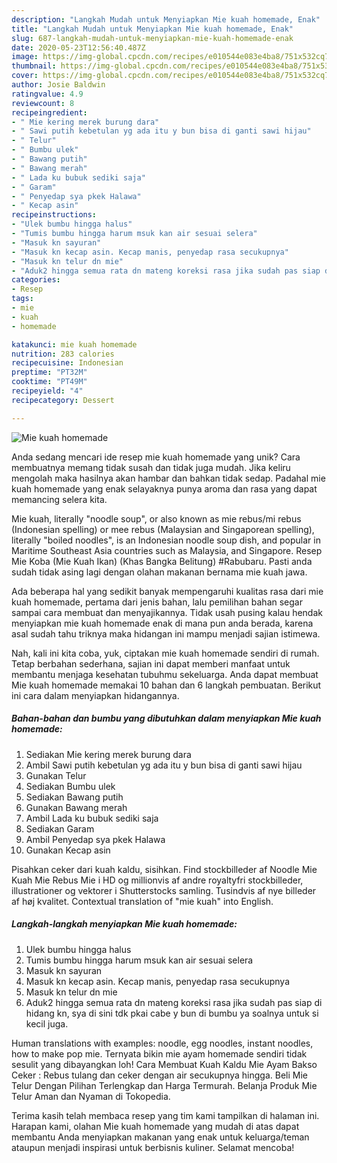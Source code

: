 ```yaml
---
description: "Langkah Mudah untuk Menyiapkan Mie kuah homemade, Enak"
title: "Langkah Mudah untuk Menyiapkan Mie kuah homemade, Enak"
slug: 687-langkah-mudah-untuk-menyiapkan-mie-kuah-homemade-enak
date: 2020-05-23T12:56:40.487Z
image: https://img-global.cpcdn.com/recipes/e010544e083e4ba8/751x532cq70/mie-kuah-homemade-foto-resep-utama.jpg
thumbnail: https://img-global.cpcdn.com/recipes/e010544e083e4ba8/751x532cq70/mie-kuah-homemade-foto-resep-utama.jpg
cover: https://img-global.cpcdn.com/recipes/e010544e083e4ba8/751x532cq70/mie-kuah-homemade-foto-resep-utama.jpg
author: Josie Baldwin
ratingvalue: 4.9
reviewcount: 8
recipeingredient:
- " Mie kering merek burung dara"
- " Sawi putih kebetulan yg ada itu y bun bisa di ganti sawi hijau"
- " Telur"
- " Bumbu ulek"
- " Bawang putih"
- " Bawang merah"
- " Lada ku bubuk sediki saja"
- " Garam"
- " Penyedap sya pkek Halawa"
- " Kecap asin"
recipeinstructions:
- "Ulek bumbu hingga halus"
- "Tumis bumbu hingga harum msuk kan air sesuai selera"
- "Masuk kn sayuran"
- "Masuk kn kecap asin. Kecap manis, penyedap rasa secukupnya"
- "Masuk kn telur dn mie"
- "Aduk2 hingga semua rata dn mateng koreksi rasa jika sudah pas siap di hidang kn, sya di sini tdk pkai cabe y bun di bumbu ya soalnya untuk si kecil juga."
categories:
- Resep
tags:
- mie
- kuah
- homemade

katakunci: mie kuah homemade 
nutrition: 283 calories
recipecuisine: Indonesian
preptime: "PT32M"
cooktime: "PT49M"
recipeyield: "4"
recipecategory: Dessert

---
```



![Mie kuah homemade](https://img-global.cpcdn.com/recipes/e010544e083e4ba8/751x532cq70/mie-kuah-homemade-foto-resep-utama.jpg)

Anda sedang mencari ide resep mie kuah homemade yang unik? Cara membuatnya memang tidak susah dan tidak juga mudah. Jika keliru mengolah maka hasilnya akan hambar dan bahkan tidak sedap. Padahal mie kuah homemade yang enak selayaknya punya aroma dan rasa yang dapat memancing selera kita.

Mie kuah, literally &#34;noodle soup&#34;, or also known as mie rebus/mi rebus (Indonesian spelling) or mee rebus (Malaysian and Singaporean spelling), literally &#34;boiled noodles&#34;, is an Indonesian noodle soup dish, and popular in Maritime Southeast Asia countries such as Malaysia, and Singapore. Resep Mie Koba (Mie Kuah Ikan) (Khas Bangka Belitung) #Rabubaru. Pasti anda sudah tidak asing lagi dengan olahan makanan bernama mie kuah jawa.

Ada beberapa hal yang sedikit banyak mempengaruhi kualitas rasa dari mie kuah homemade, pertama dari jenis bahan, lalu pemilihan bahan segar sampai cara membuat dan menyajikannya. Tidak usah pusing kalau hendak menyiapkan mie kuah homemade enak di mana pun anda berada, karena asal sudah tahu triknya maka hidangan ini mampu menjadi sajian istimewa.


Nah, kali ini kita coba, yuk, ciptakan mie kuah homemade sendiri di rumah. Tetap berbahan sederhana, sajian ini dapat memberi manfaat untuk membantu menjaga kesehatan tubuhmu sekeluarga. Anda dapat membuat Mie kuah homemade memakai 10 bahan dan 6 langkah pembuatan. Berikut ini cara dalam menyiapkan hidangannya.

<!--inarticleads1-->

##### Bahan-bahan dan bumbu yang dibutuhkan dalam menyiapkan Mie kuah homemade:

1. Sediakan  Mie kering merek burung dara
1. Ambil  Sawi putih kebetulan yg ada itu y bun bisa di ganti sawi hijau
1. Gunakan  Telur
1. Sediakan  Bumbu ulek
1. Sediakan  Bawang putih
1. Gunakan  Bawang merah
1. Ambil  Lada ku bubuk sediki saja
1. Sediakan  Garam
1. Ambil  Penyedap sya pkek Halawa
1. Gunakan  Kecap asin


Pisahkan ceker dari kuah kaldu, sisihkan. Find stockbilleder af Noodle Mie Kuah Mie Rebus Mie i HD og millionvis af andre royaltyfri stockbilleder, illustrationer og vektorer i Shutterstocks samling. Tusindvis af nye billeder af høj kvalitet. Contextual translation of &#34;mie kuah&#34; into English. 

<!--inarticleads2-->

##### Langkah-langkah menyiapkan Mie kuah homemade:

1. Ulek bumbu hingga halus
1. Tumis bumbu hingga harum msuk kan air sesuai selera
1. Masuk kn sayuran
1. Masuk kn kecap asin. Kecap manis, penyedap rasa secukupnya
1. Masuk kn telur dn mie
1. Aduk2 hingga semua rata dn mateng koreksi rasa jika sudah pas siap di hidang kn, sya di sini tdk pkai cabe y bun di bumbu ya soalnya untuk si kecil juga.


Human translations with examples: noodle, egg noodles, instant noodles, how to make pop mie. Ternyata bikin mie ayam homemade sendiri tidak sesulit yang dibayangkan loh! Cara Membuat Kuah Kaldu Mie Ayam Bakso Ceker : Rebus tulang dan ceker dengan air secukupnya hingga. Beli Mie Telur Dengan Pilihan Terlengkap dan Harga Termurah. Belanja Produk Mie Telur Aman dan Nyaman di Tokopedia. 

Terima kasih telah membaca resep yang tim kami tampilkan di halaman ini. Harapan kami, olahan Mie kuah homemade yang mudah di atas dapat membantu Anda menyiapkan makanan yang enak untuk keluarga/teman ataupun menjadi inspirasi untuk berbisnis kuliner. Selamat mencoba!
